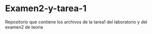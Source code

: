 # Examen2-y-tarea-1
Repositorio que contiene los archivos de la tarea1 del laboratorio y del examen2 de teoria
